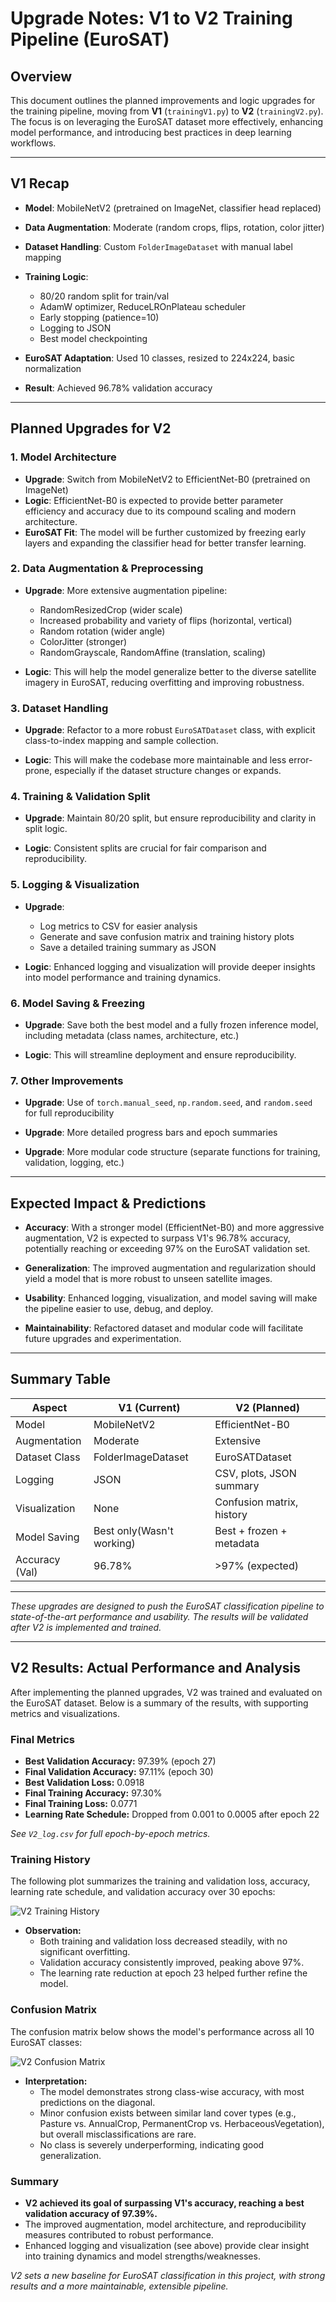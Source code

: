 # Upgrade Notes: V1 to V2 Training Pipeline (EuroSAT)

## Overview

This document outlines the planned improvements and logic upgrades for the training pipeline, moving from **V1** (`trainingV1.py`) to **V2** (`trainingV2.py`). The focus is on leveraging the EuroSAT dataset more effectively, enhancing model performance, and introducing best practices in deep learning workflows.

---

## V1 Recap

- **Model**: MobileNetV2 (pretrained on ImageNet, classifier head replaced)
  
- **Data Augmentation**: Moderate (random crops, flips, rotation, color jitter)
  
- **Dataset Handling**: Custom `FolderImageDataset` with manual label mapping
  
- **Training Logic**:
  
  - 80/20 random split for train/val
  - AdamW optimizer, ReduceLROnPlateau scheduler
  - Early stopping (patience=10)
  - Logging to JSON
  - Best model checkpointing
  
- **EuroSAT Adaptation**: Used 10 classes, resized to 224x224, basic normalization

- **Result**: Achieved 96.78% validation accuracy

---

## Planned Upgrades for V2

### 1. **Model Architecture**

- **Upgrade**: Switch from MobileNetV2 to EfficientNet-B0 (pretrained on ImageNet)
- **Logic**: EfficientNet-B0 is expected to provide better parameter efficiency and accuracy due to its compound scaling and modern architecture.
- **EuroSAT Fit**: The model will be further customized by freezing early layers and expanding the classifier head for better transfer learning.

### 2. **Data Augmentation & Preprocessing**

- **Upgrade**: More extensive augmentation pipeline:

  - RandomResizedCrop (wider scale)
  - Increased probability and variety of flips (horizontal, vertical)
  - Random rotation (wider angle)
  - ColorJitter (stronger)
  - RandomGrayscale, RandomAffine (translation, scaling)

- **Logic**: This will help the model generalize better to the diverse satellite imagery in EuroSAT, reducing overfitting and improving robustness.

### 3. **Dataset Handling**

- **Upgrade**: Refactor to a more robust `EuroSATDataset` class, with explicit class-to-index mapping and sample collection.

- **Logic**: This will make the codebase more maintainable and less error-prone, especially if the dataset structure changes or expands.

### 4. **Training & Validation Split**

- **Upgrade**: Maintain 80/20 split, but ensure reproducibility and clarity in split logic.

- **Logic**: Consistent splits are crucial for fair comparison and reproducibility.

### 5. **Logging & Visualization**

- **Upgrade**: 

  - Log metrics to CSV for easier analysis
  - Generate and save confusion matrix and training history plots
  - Save a detailed training summary as JSON

- **Logic**: Enhanced logging and visualization will provide deeper insights into model performance and training dynamics.

### 6. **Model Saving & Freezing**

- **Upgrade**: Save both the best model and a fully frozen inference model, including metadata (class names, architecture, etc.)

- **Logic**: This will streamline deployment and ensure reproducibility.

### 7. **Other Improvements**

- **Upgrade**: Use of `torch.manual_seed`, `np.random.seed`, and `random.seed` for full reproducibility

- **Upgrade**: More detailed progress bars and epoch summaries

- **Upgrade**: More modular code structure (separate functions for training, validation, logging, etc.)

---

## Expected Impact & Predictions

- **Accuracy**: With a stronger model (EfficientNet-B0) and more aggressive augmentation, V2 is expected to surpass V1's 96.78% accuracy, potentially reaching or exceeding 97% on the EuroSAT validation set.

- **Generalization**: The improved augmentation and regularization should yield a model that is more robust to unseen satellite images.

- **Usability**: Enhanced logging, visualization, and model saving will make the pipeline easier to use, debug, and deploy.

- **Maintainability**: Refactored dataset and modular code will facilitate future upgrades and experimentation.

---

## Summary Table

| Aspect                | V1 (Current)               | V2 (Planned)                |
|-----------------------|----------------------------|-----------------------------|
| Model                 | MobileNetV2                | EfficientNet-B0             |
| Augmentation          | Moderate                   | Extensive                   |
| Dataset Class         | FolderImageDataset         | EuroSATDataset              |
| Logging               | JSON                       | CSV, plots, JSON summary    |
| Visualization         | None                       | Confusion matrix, history   |
| Model Saving          | Best only(Wasn't working)  | Best + frozen + metadata    |
| Accuracy (Val)        | 96.78%                     | >97% (expected)             |

---

*These upgrades are designed to push the EuroSAT classification pipeline to state-of-the-art performance and usability. The results will be validated after V2 is implemented and trained.*

---

## V2 Results: Actual Performance and Analysis

After implementing the planned upgrades, V2 was trained and evaluated on the EuroSAT dataset. Below is a summary of the results, with supporting metrics and visualizations.

### Final Metrics
- **Best Validation Accuracy:** 97.39% (epoch 27)
- **Final Validation Accuracy:** 97.11% (epoch 30)
- **Best Validation Loss:** 0.0918
- **Final Training Accuracy:** 97.30%
- **Final Training Loss:** 0.0771
- **Learning Rate Schedule:** Dropped from 0.001 to 0.0005 after epoch 22

*See `V2_log.csv` for full epoch-by-epoch metrics.*

### Training History
The following plot summarizes the training and validation loss, accuracy, learning rate schedule, and validation accuracy over 30 epochs:

![V2 Training History](../V2_training_history.png)

- **Observation:**
  - Both training and validation loss decreased steadily, with no significant overfitting.
  - Validation accuracy consistently improved, peaking above 97%.
  - The learning rate reduction at epoch 23 helped further refine the model.

### Confusion Matrix
The confusion matrix below shows the model's performance across all 10 EuroSAT classes:

![V2 Confusion Matrix](../V2_confusion_matrix.png)

- **Interpretation:**
  - The model demonstrates strong class-wise accuracy, with most predictions on the diagonal.
  - Minor confusion exists between similar land cover types (e.g., Pasture vs. AnnualCrop, PermanentCrop vs. HerbaceousVegetation), but overall misclassifications are rare.
  - No class is severely underperforming, indicating good generalization.

### Summary
- **V2 achieved its goal of surpassing V1's accuracy, reaching a best validation accuracy of 97.39%.**
- The improved augmentation, model architecture, and reproducibility measures contributed to robust performance.
- Enhanced logging and visualization (see above) provide clear insight into training dynamics and model strengths/weaknesses.

*V2 sets a new baseline for EuroSAT classification in this project, with strong results and a more maintainable, extensible pipeline.*


